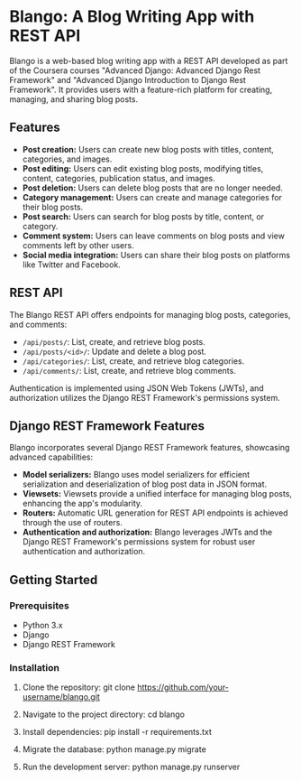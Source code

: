 # Blango: A Blog Writing App with REST API

Blango is a web-based blog writing app with a REST API developed as part of the Coursera courses "Advanced Django: Advanced Django Rest Framework" and "Advanced Django Introduction to Django Rest Framework". It provides users with a feature-rich platform for creating, managing, and sharing blog posts.

## Features

- **Post creation:** Users can create new blog posts with titles, content, categories, and images.
- **Post editing:** Users can edit existing blog posts, modifying titles, content, categories, publication status, and images.
- **Post deletion:** Users can delete blog posts that are no longer needed.
- **Category management:** Users can create and manage categories for their blog posts.
- **Post search:** Users can search for blog posts by title, content, or category.
- **Comment system:** Users can leave comments on blog posts and view comments left by other users.
- **Social media integration:** Users can share their blog posts on platforms like Twitter and Facebook.

## REST API

The Blango REST API offers endpoints for managing blog posts, categories, and comments:

- `/api/posts/`: List, create, and retrieve blog posts.
- `/api/posts/<id>/`: Update and delete a blog post.
- `/api/categories/`: List, create, and retrieve blog categories.
- `/api/comments/`: List, create, and retrieve blog comments.

Authentication is implemented using JSON Web Tokens (JWTs), and authorization utilizes the Django REST Framework's permissions system.

## Django REST Framework Features

Blango incorporates several Django REST Framework features, showcasing advanced capabilities:

- **Model serializers:** Blango uses model serializers for efficient serialization and deserialization of blog post data in JSON format.
- **Viewsets:** Viewsets provide a unified interface for managing blog posts, enhancing the app's modularity.
- **Routers:** Automatic URL generation for REST API endpoints is achieved through the use of routers.
- **Authentication and authorization:** Blango leverages JWTs and the Django REST Framework's permissions system for robust user authentication and authorization.

## Getting Started

### Prerequisites

- Python 3.x
- Django
- Django REST Framework

### Installation

1. Clone the repository:
   git clone https://github.com/your-username/blango.git
   
2. Navigate to the project directory:
   cd blango

3. Install dependencies:
   pip install -r requirements.txt

4. Migrate the database:
   python manage.py migrate

5. Run the development server:
   python manage.py runserver

